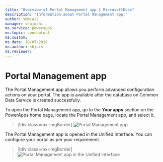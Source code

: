 ```yaml
---
title: "Overview of Portal Management app | MicrosoftDocs"
description: "Information about Portal Management app."
author: sbmjais
manager: shujoshi
ms.service: powerapps
ms.topic: conceptual
ms.custom: 
ms.date: 10/07/2019
ms.author: shjais
ms.reviewer:
---
```


# Portal Management app

The Portal Management app allows you perform advanced configuration actions on your portal. The app is available after the database on Common Data Service is created successfully.

To open the Portal Management app, go to the **Your apps** section on the PowerApps home page, locate the Portal Management app, and select it.

> [!div class=mx-imgBorder]
> ![Portal Management app](media/portal-mgmt.png "Portal Management app")

The Portal Management app is opened in the Unified Interface. You can configure your portal as per your requirement.

> [!div class=mx-imgBorder]
> ![Portal Management app in the Unified Interface](media/portal-mgmt-unified-interface.png "Portal Management app in the Unified Interface")
  